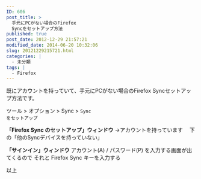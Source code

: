 ```yaml
---
ID: 606
post_title: >
  手元にPCがない場合のFirefox
  Syncをセットアップ方法
published: true
post_date: 2012-12-29 21:57:21
modified_date: 2014-06-20 10:32:06
slug: 20121229215721.html
categories: |
  - 未分類
tags: |
  - Firefox
---
```

既にアカウントを持っていて、手元にPCがない場合のFirefox Syncセットアップ方法です。
<!--more-->
ツール > オプション > Sync > <code>Sync をセットアップ</code>

<b>「Firefox Sync のセットアップ」ウィンドウ</b>
→アカウントを持っています
　下の「他のSyncデバイスを持っていない」

<b>「サインイン」ウィンドウ</b>
アカウント(A) / パスワード(P) を入力する画面が出てくるので
それと Firefox Sync キーを入力する 

以上